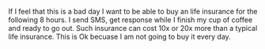 If I feel that this is a bad day I want to be able to buy an life insurance for the following 8 hours. I send SMS, get response while I finish my cup of coffee and ready to go out.
Such insurance can cost 10x or 20x more than a typical life insurance. This is Ok becuase I am not going to buy it every day. 
